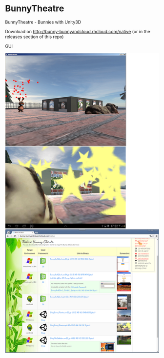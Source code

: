 # BunnyTheatre
BunnyTheatre - Bunnies with Unity3D

Download on http://bunny-bunnyandcloud.rhcloud.com/native (or in the releases section of this repo)

GUI

![BunnyTheatre 1](https://raw.githubusercontent.com/privet56/BunnyTheatre/master/BunnyTheatre.png)
